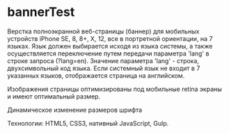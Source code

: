 # bannerTest

Верстка полноэкранной веб-страницы (баннер) для мобильных устройств iPhone SE, 8, 8+, X, 12, все в портретной ориентации, на 7 языках. 
Язык должен выбирается исходя из языка системы, а также осуществляется переключение путем передачи параметра 'lang' в строке запроса (?lang=en). Значение параметра 'lang' - строка, двухсимвольный код языка. Если системный язык не входит в 7 указанных языков, отображается страница на английском.

Изображения страницы оптимизированы под мобильные retina экраны и имеют оптимальный размер.

Динамическое изменение размеров шрифта

Технологии: HTML5, CSS3, нативный JavaScript, Gulp.
